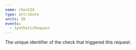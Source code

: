 ```yaml
---
name: checkId
type: attribute
units: ID
events:
  - SyntheticRequest
---
```


The unique identifier of the check that triggered this request.